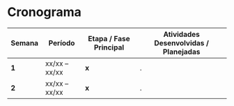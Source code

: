 # Cronograma

| Semana | Período        | Etapa / Fase Principal              | Atividades Desenvolvidas / Planejadas                                                                 |
|---------|----------------|------------------------------------|--------------------------------------------------------------------------------------------------------|
| **1** | xx/xx – xx/xx | **x** | . |
| **2** | xx/xx – xx/xx | **x** | . |